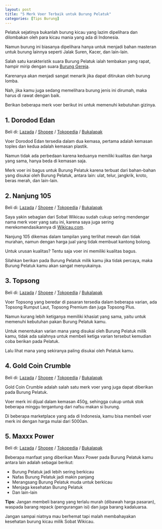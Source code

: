 ```yaml
---
layout: post
title: "5 Merk Voer Terbaik untuk Burung Pelatuk"
categories: [Tips Burung]
---
```


Pelatuk sejatinya bukanlah burung kicau yang lazim dipelihara dan dilombakan oleh para kicau mania yang ada di Indonesia.

Namun burung ini biasanya dipelihara hanya untuk menjadi bahan masteran untuk burung lainnya seperti Jalak Suren, Kacer, dan lain-lain.

Salah satu karakteristik suara Burung Pelatuk ialah tembakan yang rapat, hampir mirip dengan suara [Burung Gereja](https://wikicau.com/suara-burung-gereja/).

Karenanya akan menjadi sangat menarik jika dapat ditirukan oleh burung lomba.

Nah, jika kamu juga sedang memelihara burung jenis ini dirumah, maka harus di rawat dengan baik.

Berikan beberapa merk voer berikut ini untuk memenuhi kebutuhan gizinya.

## 1. Dorodod Edan

Beli di: [Lazada](https://www.lazada.co.id/catalog/?q=Dorodod+Edan&_keyori=ss&from=input&spm=a2o4j.home.search.go.579915597Vdb8z) / [Shopee](https://shopee.co.id/search?keyword=dorodod%20edan) / [Tokopedia](https://www.tokopedia.com/search?st=product&q=dorodod%20edan&navsource=home,home) / [Bukalapak](https://www.bukalapak.com/products?search%5Bkeywords%5D=Dorodod+Edan&from=opensearch&search_source=opensearch)

Voer Dorodod Edan tersedia dalam dua kemasa, pertama adalah kemasan toples dan kedua adalah kemasan plastik.

Namun tidak ada perbedaan karena keduanya memiliki kualitas dan harga yang sama, hanya beda di kemasan saja.

Merk voer ini bagus untuk Burung Pelatuk karena terbuat dari bahan-bahan yang disukai oleh Burung Pelatuk, antara lain: ulat, telur, jangkrik, kroto, beras merah, dan lain-lain.

## 2. Nanjung 105

Beli di: [Lazada](https://www.lazada.co.id/catalog/?q=Nanjung+105&_keyori=ss&from=input&spm=a2o4j.searchlist.search.go.795c5c22tkrHyG) / [Shopee](https://shopee.co.id/search?keyword=nanjung%20105) / [Tokopedia](https://www.tokopedia.com/search?st=product&q=Nanjung%20105&navsource=home,home) / [Bukalapak](https://www.bukalapak.com/products?search%5Bkeywords%5D=Nanjung%20105)

Saya yakin sebagian dari Sobat Wikicau sudah cukup sering mendengar nama merk voer yang satu ini, karena saya juga sering merekomendasikannya di [Wikicau.com](https://wikicau.com/).

Nanjung 105 dikemas dalam tampilan yang terlihat mewah dan tidak murahan, namun dengan harga jual yang tidak membuat kantong bolong.

Untuk urusan kualitas? Tentu saja voer ini memiliki kualitas bagus.

Silahkan berikan pada Burung Pelatuk milik kamu jika tidak percaya, maka Burung Pelatuk kamu akan sangat menyukainya.

## 3. Topsong

Beli di: [Lazada](https://www.lazada.co.id/catalog/?q=Topsong&_keyori=ss&from=input&spm=a2o4j.searchlist.search.go.4fa66e21Uiv0QG) / [Shopee](https://shopee.co.id/search?keyword=topsong) / [Tokopedia](https://www.tokopedia.com/search?st=product&q=Topsong&navsource=home,home) / [Bukalapak](https://www.bukalapak.com/products?search%5Bkeywords%5D=Topsong)

Voer Topsong yang beredar di pasaran tersedia dalam beberapa varian, ada Topsong Rumput Laut, Topsong Premium dan juga Topsong Plus.

Namun kurang lebih ketiganya memiliki khasiat yang sama, yaitu untuk memenuhi kebutuhan pakan Burung Pelatuk kamu.

Untuk menentukan varian mana yang disukai oleh Burung Pelatuk milik kamu, tidak ada salahnya untuk membeli ketiga varian tersebut kemudian coba berikan pada Pelatuk.

Lalu lihat mana yang sekiranya paling disukai oleh Pelatuk kamu.

## 4. Gold Coin Crumble

Beli di: [Lazada](https://www.lazada.co.id/catalog/?q=Gold+Coin+Crumble&_keyori=ss&from=input&spm=a2o4j.searchlist.search.go.498c3a83rkXHbn) / [Shopee](https://shopee.co.id/search?keyword=gold%20coin%20crumble) / [Tokopedia](https://www.tokopedia.com/search?st=product&q=Gold%20Coin%20Crumble&navsource=home,home) / [Bukalapak](https://www.bukalapak.com/products?search%5Bkeywords%5D=Gold%20Coin%20Crumble)

Gold Coin Crumble adalah salah satu merk voer yang juga dapat diberikan pada Burung Pelatuk.

Voer merk ini dijual dalam kemasan 450g, sehingga cukup untuk stok beberapa minggu tergantung dari nafsu makan si burung.

Di beberapa marketplace yang ada di Indonesia, kamu bisa membeli voer merk ini dengan harga mulai dari 5000an.

## 5. Maxxx Power

Beli di: [Lazada](https://www.lazada.co.id/catalog/?q=Maxxx+Power&_keyori=ss&from=input&spm=a2o4j.searchlist.search.go.6cdb439fNleIJo) / [Shopee](https://shopee.co.id/search?keyword=maxxx%20power) / [Tokopedia](https://www.tokopedia.com/search?st=product&q=Maxxx%20Power&navsource=home,home) / [Bukalapak](https://www.bukalapak.com/products?search%5Bkeywords%5D=Maxxx%20Power)

Beberapa manfaat yang diberikan Maxx Power pada Burung Pelatuk kamu antara lain adalah sebagai berikut:

- Burung Pelatuk jadi lebih sering berkicau
- Nafas Burung Pelatuk jadi makin panjang
- Merangsang Burung Pelatuk muda untuk berkicau
- Menjaga kesehatan Burung Pelatuk
- Dan lain-lain

**Tips**: Jangan membeli barang yang terlalu murah (dibawah harga pasaran), waspada barang repack (pengurangan isi) dan juga barang kadaluarsa.

Jangan sampai niatnya mau berhemat tapi malah membahayakan kesehatan burung kicau milik Sobat Wikicau.
